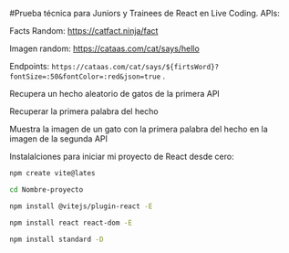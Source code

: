 #Prueba técnica para Juniors y Trainees de React en Live Coding.
APIs:

Facts Random: https://catfact.ninja/fact

Imagen random: https://cataas.com/cat/says/hello

Endpoints: `https://cataas.com/cat/says/${firtsWord}?fontSize=:50&fontColor=:red&json=true` . 

Recupera un hecho aleatorio de gatos de la primera API

Recuperar la primera palabra del hecho

Muestra la imagen de un gato con la primera palabra del hecho en la imagen de la segunda API


Instalalciones para iniciar mi proyecto de React desde cero:
```bash
npm create vite@lates 
```
```bash 
cd Nombre-proyecto 
```
```bash
npm install @vitejs/plugin-react -E
```
```bash
npm install react react-dom -E
```
```bash
npm install standard -D 


